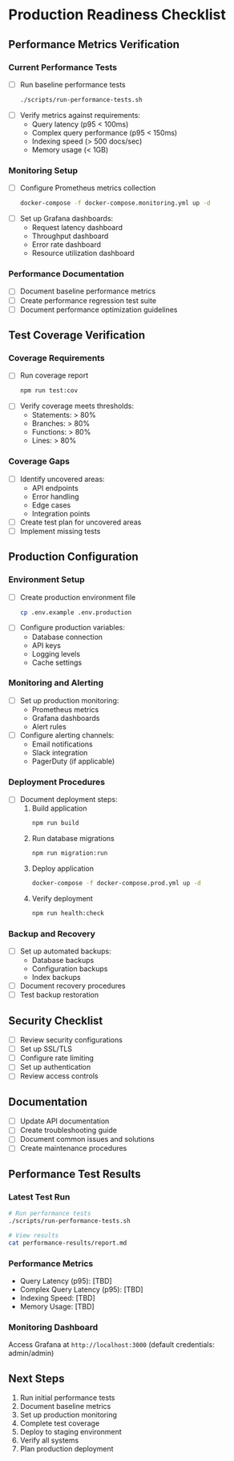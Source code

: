 # Production Readiness Checklist

## Performance Metrics Verification

### Current Performance Tests
- [ ] Run baseline performance tests
  ```bash
  ./scripts/run-performance-tests.sh
  ```
- [ ] Verify metrics against requirements:
  - Query latency (p95 < 100ms)
  - Complex query performance (p95 < 150ms)
  - Indexing speed (> 500 docs/sec)
  - Memory usage (< 1GB)

### Monitoring Setup
- [ ] Configure Prometheus metrics collection
  ```bash
  docker-compose -f docker-compose.monitoring.yml up -d
  ```
- [ ] Set up Grafana dashboards:
  - Request latency dashboard
  - Throughput dashboard
  - Error rate dashboard
  - Resource utilization dashboard

### Performance Documentation
- [ ] Document baseline performance metrics
- [ ] Create performance regression test suite
- [ ] Document performance optimization guidelines

## Test Coverage Verification

### Coverage Requirements
- [ ] Run coverage report
  ```bash
  npm run test:cov
  ```
- [ ] Verify coverage meets thresholds:
  - Statements: > 80%
  - Branches: > 80%
  - Functions: > 80%
  - Lines: > 80%

### Coverage Gaps
- [ ] Identify uncovered areas:
  - API endpoints
  - Error handling
  - Edge cases
  - Integration points
- [ ] Create test plan for uncovered areas
- [ ] Implement missing tests

## Production Configuration

### Environment Setup
- [ ] Create production environment file
  ```bash
  cp .env.example .env.production
  ```
- [ ] Configure production variables:
  - Database connection
  - API keys
  - Logging levels
  - Cache settings

### Monitoring and Alerting
- [ ] Set up production monitoring:
  - Prometheus metrics
  - Grafana dashboards
  - Alert rules
- [ ] Configure alerting channels:
  - Email notifications
  - Slack integration
  - PagerDuty (if applicable)

### Deployment Procedures
- [ ] Document deployment steps:
  1. Build application
     ```bash
     npm run build
     ```
  2. Run database migrations
     ```bash
     npm run migration:run
     ```
  3. Deploy application
     ```bash
     docker-compose -f docker-compose.prod.yml up -d
     ```
  4. Verify deployment
     ```bash
     npm run health:check
     ```

### Backup and Recovery
- [ ] Set up automated backups:
  - Database backups
  - Configuration backups
  - Index backups
- [ ] Document recovery procedures
- [ ] Test backup restoration

## Security Checklist
- [ ] Review security configurations
- [ ] Set up SSL/TLS
- [ ] Configure rate limiting
- [ ] Set up authentication
- [ ] Review access controls

## Documentation
- [ ] Update API documentation
- [ ] Create troubleshooting guide
- [ ] Document common issues and solutions
- [ ] Create maintenance procedures

## Performance Test Results

### Latest Test Run
```bash
# Run performance tests
./scripts/run-performance-tests.sh

# View results
cat performance-results/report.md
```

### Performance Metrics
- Query Latency (p95): [TBD]
- Complex Query Latency (p95): [TBD]
- Indexing Speed: [TBD]
- Memory Usage: [TBD]

### Monitoring Dashboard
Access Grafana at `http://localhost:3000` (default credentials: admin/admin)

## Next Steps
1. Run initial performance tests
2. Document baseline metrics
3. Set up production monitoring
4. Complete test coverage
5. Deploy to staging environment
6. Verify all systems
7. Plan production deployment 